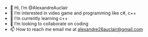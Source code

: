 - 👋 Hi, I’m @AlexandreAuclair
- 👀 I’m interested in video game and programming like c#, c++
- 🌱 I’m currently learning c++
- 💞️ I’m looking to collaborate on coding
- 📫 How to reach me email me at alexandre26auclair@gmail.com

<!---
AlexandreAuclair/AlexandreAuclair is a ✨ special ✨ repository because its `README.md` (this file) appears on your GitHub profile.
You can click the Preview link to take a look at your changes.
--->

